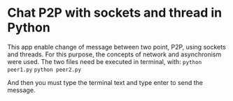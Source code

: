 # Chat P2P with sockets and thread in Python

This app enable change of message between two point, P2P, using sockets and threads. For this purpose, the concepts of network and asynchronism were used.
The two files need be executed in terminal, with:
``` python peer1.py ```
``` python peer2.py ```

And then you must type the terminal text and type enter to send the message.
